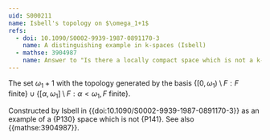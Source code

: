 ```yaml
---
uid: S000211
name: Isbell's topology on $\omega_1+1$
refs:
  - doi: 10.1090/S0002-9939-1987-0891170-3
    name: A distinguishing example in k-spaces (Isbell)
  - mathse: 3904987
    name: Answer to "Is there a locally compact space which is not a k-space"
---
```


The set $\omega_1+1$ with the topology generated by the basis
$\{[0,\omega_1)\setminus F:F\text{ finite}\}\cup\{[\alpha,\omega_1]\setminus F:\alpha<\omega_1,F\text{ finite}\}$.

Constructed by Isbell in
{{doi:10.1090/S0002-9939-1987-0891170-3}}
as an example of a {P130} space which is not {P141}.
See also {{mathse:3904987}}.
